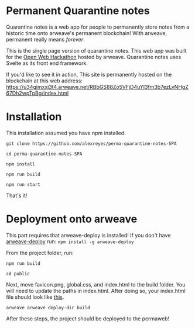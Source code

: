 # Permanent Quarantine notes

Quarantine notes is a web app for people to permanently store notes from a historic time onto arweave's permanent blockchain! With arweave, permanent really means *forever*. 

This is the single page version of quarantine notes. This web app was built for the [Open Web Hackathon](https://gitcoin.co/issue/ArweaveTeam/Bounties/1/2929) hosted by arweave. Quarantine notes uses Svelte as its front end framework.

If you'd like to see it in action, This site is permanently hosted on the blockchain at this web address: https://u34gimxxj3t4.arweave.net/RBbGS88Zo5VFjD4uYI3fm3b7ezLvNHgZ67Dh2wpTpBg/index.html


# Installation

This installation assumed you have npm installed. 

`git clone https://github.com/alexreyes/perma-quarantine-notes-SPA`

`cd perma-quarantine-notes-SPA`

`npm install`

`npm run build`

`npm run start`

That's it! 

# Deployment onto arweave

This part requires that arweave-deploy is installed! If you don't have [arweave-deploy](https://github.com/ArweaveTeam/arweave-deploy) run: 
`npm install -g arweave-deploy`

From the project folder, run: 

`npm run build`

`cd public`

Next, move favicon.png, global.css, and index.html to the build folder. You will need to update the paths in index.html. After doing so, your index.html file should look like [this](https://gist.github.com/alexreyes/9817160b96df5b4f88c7037b0ef363cd).

`arweave arweave deploy-dir build`

After these steps, the project should be deployed to the permaweb!
